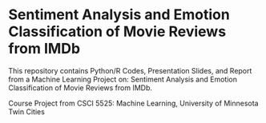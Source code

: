 # Sentiment Analysis and Emotion Classification of Movie Reviews from IMDb

This repository contains Python/R Codes, Presentation Slides, and Report from a Machine Learning Project on: Sentiment Analysis and Emotion Classification of Movie Reviews from IMDb. 

Course Project from CSCI 5525: Machine Learning, University of Minnesota Twin Cities

